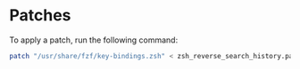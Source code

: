 # Patches

To apply a patch, run the following command:
```bash
patch "/usr/share/fzf/key-bindings.zsh" < zsh_reverse_search_history.patch
```


